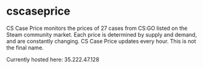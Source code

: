 # cscaseprice
CS Case Price monitors the prices of 27 cases from CS:GO listed on the Steam community market.
Each price is determined by supply and demand, and are constantly changing.
CS Case Price updates every hour.
This is not the final name.

Currently hosted here: 35.222.47.128
